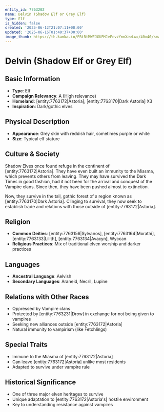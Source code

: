 ```yaml
---
entity_id: 7763202
name: Delvin (Shadow Elf or Grey Elf)
type: Elf
is_hidden: false
created: '2025-06-12T21:07:11+00:00'
updated: '2025-06-16T01:40:37+00:00'
image_thumb: https://th.kanka.io/PBtBtMWEJGUPMJeFcvzYnnXawLw=/40x40/smart/src/campaigns/322885/9f0da5c9-7e5c-43a2-bfb3-dbae385d05e1.png
---
```


# Delvin (Shadow Elf or Grey Elf)

## Basic Information

- **Type**: Elf
- **Campaign Relevancy**: A (High relevance)
- **Homeland**: [entity:7763172|Astoria]; [entity:7763170|Dark Astoria] X3
- **Inspiration**: Dark/gothic elves

## Physical Description

- **Appearance**: Grey skin with reddish hair, sometimes purple or white
- **Size**: Typical elf stature

## Culture & Society

Shadow Elves once found refuge in the continent of [entity:7763172|Astoria]. They have even built an immunity to the Miasma, which prevents others from leaving. They may have survived the Dark Times in good fashion, had it not been for the arrival and conquest of the Vampire clans. Since then, they have been pushed almost to extinction.

Now, they survive in the tall, gothic forest of a region known as [entity:7763170|Dark Astoria]. Clinging to survival, they now seek to establish trade and relations with those outside of [entity:7763172|Astoria].

## Religion

- **Common Deities**: [entity:7763156|Sylvanos], [entity:7763164|Morathi], [entity:7763133|Lilith], [entity:7763134|Avacyn], Wyccan
- **Religious Practices**: Mix of traditional elven worship and darker practices

## Languages

- **Ancestral Language**: Aelvish
- **Secondary Languages**: Araneid, Necril, Lupine

## Relations with Other Races

- Oppressed by Vampire clans
- Protected by [entity:7763231|Drow] in exchange for not being given to vampires
- Seeking new alliances outside [entity:7763172|Astoria]
- Natural immunity to vampirism (like Fetchlings)

## Special Traits

- Immune to the Miasma of [entity:7763172|Astoria]
- Can leave [entity:7763172|Astoria] unlike most residents
- Adapted to survive under vampire rule

## Historical Significance

- One of three major elven heritages to survive
- Unique adaptation to [entity:7763172|Astoria's] hostile environment
- Key to understanding resistance against vampires